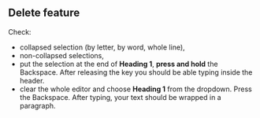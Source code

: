 ## Delete feature

Check:

* collapsed selection (by letter, by word, whole line),
* non-collapsed selections,
* put the selection at the end of **Heading 1**, **press and hold** the Backspace.
After releasing the key you should be able typing inside the header.
* clear the whole editor and choose **Heading 1** from the dropdown. Press the Backspace.
After typing, your text should be wrapped in a paragraph.
